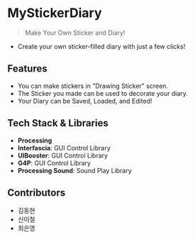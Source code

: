 # MyStickerDiary

> Make Your Own Sticker and Diary!
 - Create your own sticker-filled diary with just a few clicks!

## Features

- You can make stickers in "Drawing Sticker" screen.
- The Sticker you made can be used to decorate your diary.
- Your Diary can be Saved, Loaded, and Edited!

## Tech Stack & Libraries

- **Processing**
- **Interfascia**: GUI Control Library
- **UIBooster**: GUI Control Library
- **G4P**: GUI Control Library
- **Processing Sound**: Sound Play Library

## Contributors

- 김동현
- 신이철
- 최은영